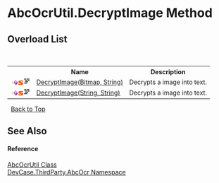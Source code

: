 # AbcOcrUtil.DecryptImage Method 
 


## Overload List
&nbsp;<table><tr><th></th><th>Name</th><th>Description</th></tr><tr><td>![Public method](media/pubmethod.gif "Public method")![Static member](media/static.gif "Static member")![Code example](media/CodeExample.png "Code example")</td><td><a href="M_DevCase_ThirdParty_AbcOcr_AbcOcrUtil_DecryptImage">DecryptImage(Bitmap, String)</a></td><td>
Decrypts a image into text.</td></tr><tr><td>![Public method](media/pubmethod.gif "Public method")![Static member](media/static.gif "Static member")![Code example](media/CodeExample.png "Code example")</td><td><a href="M_DevCase_ThirdParty_AbcOcr_AbcOcrUtil_DecryptImage_1">DecryptImage(String, String)</a></td><td>
Decrypts a image into text.</td></tr></table>&nbsp;
<a href="#abcocrutil.decryptimage-method">Back to Top</a>

## See Also


#### Reference
<a href="T_DevCase_ThirdParty_AbcOcr_AbcOcrUtil">AbcOcrUtil Class</a><br /><a href="N_DevCase_ThirdParty_AbcOcr">DevCase.ThirdParty.AbcOcr Namespace</a><br />